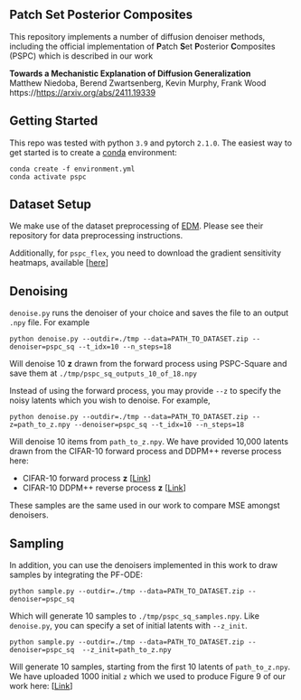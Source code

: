 ## Patch Set Posterior Composites

This repository implements a number of diffusion denoiser methods, including the official implementation of **P**atch **S**et **P**osterior **C**omposites (PSPC) which is described in our work

**Towards a Mechanistic Explanation of Diffusion Generalization** <br>
Matthew Niedoba, Berend Zwartsenberg, Kevin Murphy, Frank Wood
<br> https://https://arxiv.org/abs/2411.19339

## Getting Started

This repo was tested with python `3.9` and pytorch `2.1.0`. The easiest way to get started is to create a  [conda](https://docs.conda.io/en/latest/miniconda.html) environment:

```
conda create -f environment.yml
conda activate pspc
```

## Dataset Setup

We make use of the dataset preprocessing of [EDM](https://github.com/NVlabs/edm/). Please see their repository for data preprocessing instructions.

Additionally, for `pspc_flex`, you need to download the gradient sensitivity heatmaps, available [[here](https://drive.google.com/file/d/1UaiVqSpUauR_HqKieZKnfIGqCxHF_YBd/view?usp=sharing)]

## Denoising

`denoise.py` runs the denoiser of your choice and saves the file to an output `.npy` file. For example

```
python denoise.py --outdir=./tmp --data=PATH_TO_DATASET.zip --denoiser=pspc_sq --t_idx=10 --n_steps=18
```

Will denoise 10 $\mathbf{z}$ drawn from the forward process using PSPC-Square and save them at `./tmp/pspc_sq_outputs_10_of_18.npy`



Instead of using the forward process, you may provide `--z` to specify the noisy latents which you wish to denoise. For example,

```
python denoise.py --outdir=./tmp --data=PATH_TO_DATASET.zip --z=path_to_z.npy --denoiser=pspc_sq --t_idx=10 --n_steps=18
```

Will denoise 10 items from `path_to_z.npy`. We have provided 10,000 latents drawn from the CIFAR-10 forward process and DDPM++ reverse process here:

- CIFAR-10 forward process $\mathbf{z}$ [[Link](https://drive.google.com/file/d/1pSSAfbpBjYNeDkvO-4Euwwlmtx0lDJR4)]
- CIFAR-10 DDPM++ reverse process $\mathbf{z}$ [[Link](https://drive.google.com/file/d/1gyIFPVAogS5yhw9Lh4bfQgc1_FH765Ew)]

These samples are the same used in our work to compare MSE amongst denoisers.

## Sampling

In addition, you can use the denoisers implemented in this work to draw samples by integrating the PF-ODE:

```
python sample.py --outdir=./tmp --data=PATH_TO_DATASET.zip --denoiser=pspc_sq
```

Which will generate 10 samples to `./tmp/pspc_sq_samples.npy`. Like `denoise.py`, you can specify a set of initial latents with `--z_init`.

```
python sample.py --outdir=./tmp --data=PATH_TO_DATASET.zip --denoiser=pspc_sq  --z_init=path_to_z.npy
```

Will generate 10 samples, starting from the first 10 latents of `path_to_z.npy`. We have uploaded 1000 initial `z` which we used to produce Figure 9 of our work here: [[Link](https://drive.google.com/file/d/1MBKqRL1NEDEYVJ58hfydqSpLKaXfndO6/view?usp=sharing)]